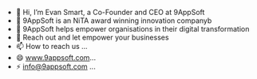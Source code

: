 - 👋 Hi, I’m Evan Smart, a Co-Founder and CEO at 9AppSoft 
- 👀 9AppSoft is an NiTA award winning innovation companyb 
- 🌱 9AppSoft helps empower organisations in their digital transformation 
- 💞️ Reach out and let empower your businesses
- 📫 How to reach us ...
- 😄 www.9appsoft.com...
- ⚡ info@9appsoft.com ...

<!---
Evan Smart of 9AppSoft/EvanSmart-9AppSoft is a ✨ special ✨ repository because its `README.md` (this file) appears on your GitHub profile.
You can click the Preview link to take a look at your changes.
--->
